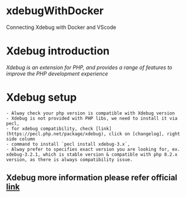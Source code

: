 # xdebugWithDocker
Connecting Xdebug with Docker and VScode

# Xdebug introduction
*Xdebug is an extension for PHP, and provides a range of features to improve the PHP development experience*

# Xdebug setup
    - Alway check your php version is compatible with Xdebug version
    - Xdebug is not provided with PHP libs, we need to install it via pecl,
    - for xdebug compatibility, check [link] (https://pecl.php.net/package/xdebug), click on [changelog], right side column
    - command to install `pecl install xdebug-3.x`,
    - Alway prefer to specifies exact version you are looking for, ex. xdebug-3.2.1, which is stable version & compatible with php 8.2.x version, as there is always compatibility issue.
    
## Xdebug more information please refer official [link](https://xdebug.org/)
